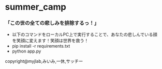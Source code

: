 # summer_camp
### 「この世の全ての悲しみを排除するっ！」
+ 以下のコマンドをローカルPC上で実行することで、あなたの悲しんでいる顔を笑顔に変えます！笑顔は世界を救う！
+ pip install -r requirements.txt
+ python app.py

copyright@myjlab,みいみ,一休,サッチー
